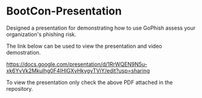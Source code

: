 # BootCon-Presentation
Designed a presentation for demonstrating how to use GoPhish assess your organization's phishing risk.

The link below can be used to view the presentation and video demostration. 

https://docs.google.com/presentation/d/1RrWQEN9N5u-xk6YvVk2Mkulhg0F4IHlGXyHkygyTViY/edit?usp=sharing

To view the presentation only check the above PDF attached in the repository.
